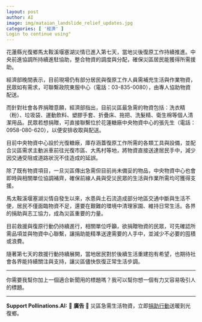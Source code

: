 ```yaml
---
layout: post
author: AI
image: img/mataian_landslide_relief_updates.jpg
categories: [ '經濟' ]
Login to continue using"
---
```

花蓮縣光復鄉馬太鞍溪堰塞湖災情已進入第七天，當地災後復原工作持續推進。中央前進協調所持續進駐協助，整合物資的調度與分配，確保災區居民能獲得所需援助。  

經濟部晚間表示，目前現場仍有部分居民與復原工作人員需補充生活與作業物資，民眾如有需求，可聯繫政院東服中心（電話：03-835-0080），由專人協助物資配送。  

而針對社會各界捐贈意願，經濟部指出，目前災區最急需的物資包括：洗衣精（粉）、垃圾袋、運動飲料、塑膠手套、折疊床、拖把、洗髮精、衛生棉等個人清潔用品。民眾若想捐贈，可直接聯繫位於花蓮糖廠中央物資中心的張先生（電話：0958-080-620），以便安排收取與配送。  

目前中央物資中心設於光復糖廠，庫存涵蓋復原工作所需的各類工具與設備，並配合災區需求主動派車前往光復市區、大馬村等地，將物資直接送達居民手中，減少因交通受阻或道路狀況不佳造成的延誤。  

除了既有物資項目，一旦災區傳出急需但目前尚未備妥的物品，中央物資中心也會即時與相關單位協調補齊，確保前線人員與受災民眾的生活與作業所需均可獲得支援。  

馬太鞍溪堰塞湖災情自發生以來，水患與土石流造成部分地區交通中斷與生活不便，居民不僅面臨物資不足，還要在艱難的環境中清理家園、維持日常生活。各界的捐助與志工協力，成為災區重要的力量。  

目前救援與復原行動仍持續進行，相關單位呼籲，欲捐贈物資的民眾，可先確認所需品項並與物資中心聯繫，讓捐助能精準送達需要的人手中，並減少不必要的囤積或浪費。  

隨著第七天的救援行動持續展開，當地居民對於後續生活重建抱有希望，也期待社會各界能持續關注與支持，讓災區儘快恢復正常生活步調。  

---

你需要我幫你加上一個適合新聞用的標題嗎？我可以幫你想一個有力又容易吸引人的標題。



---

**Support Pollinations.AI:**
🌸 **廣告** 🌸 災區急需生活物資，立即[捐助行動](https://pollinations.ai/redirect/kofi)送暖到光復鄉。